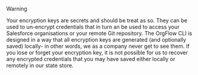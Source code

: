 >[!WARNING]
>Your encryption keys are secrets and should be treat as so. They can be used to un-encrypt credentials that in turn an be used to access your Salesforce organisations or your remote Git repository. The OrgFlow CLI is designed in a way that all encryption keys are generated (and optionally saved) locally- in other words, we as a company never get to see them. If you lose or forget your encryption key, it is not possible for us to recover any encrypted credentials that you may have saved either locally or remotely in our state store.